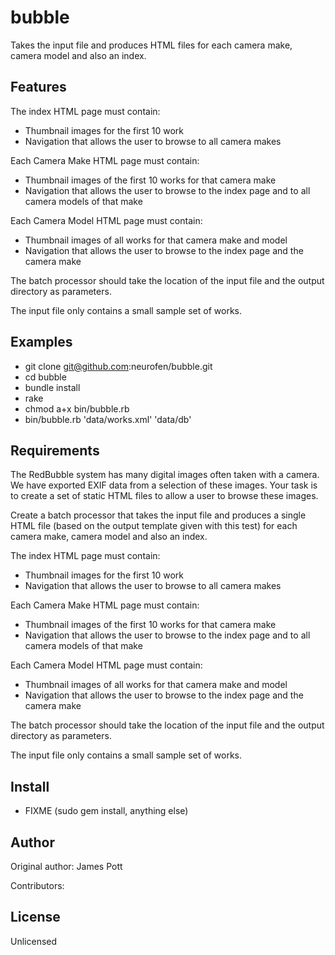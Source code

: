 bubble
===========

Takes the input file and produces HTML files for each camera make, camera model and also an index.

Features
--------

The index HTML page must contain:
- Thumbnail images for the first 10 work
- Navigation that allows the user to browse to all camera makes

Each Camera Make HTML page must contain:
- Thumbnail images of the first 10 works for that camera make
- Navigation that allows the user to browse to the index page and to all camera models of that make

Each Camera Model HTML page must contain:
- Thumbnail images of all works for that camera make and model
- Navigation that allows the user to browse to the index page and the camera make

The batch processor should take the location of the input file and the output directory as parameters.

The input file only contains a small sample set of works.

Examples
--------

- git clone git@github.com:neurofen/bubble.git
- cd bubble
- bundle install
- rake
- chmod a+x bin/bubble.rb
- bin/bubble.rb 'data/works.xml' 'data/db'

Requirements
------------

The RedBubble system has many digital images often taken with a camera. We have exported EXIF data from a selection of these images.
Your task is to create a set of static HTML files to allow a user to browse these images.

Create a batch processor that takes the input file and produces a single HTML file (based on the output template given with this test) for each camera make, camera model and also an index.

The index HTML page must contain:
- Thumbnail images for the first 10 work
- Navigation that allows the user to browse to all camera makes

Each Camera Make HTML page must contain:
- Thumbnail images of the first 10 works for that camera make
- Navigation that allows the user to browse to the index page and to all camera models of that make

Each Camera Model HTML page must contain:
- Thumbnail images of all works for that camera make and model
- Navigation that allows the user to browse to the index page and the camera make

The batch processor should take the location of the input file and the output directory as parameters.

The input file only contains a small sample set of works.

Install
-------

* FIXME (sudo gem install, anything else)

Author
------

Original author: James Pott

Contributors:


License
-------

Unlicensed
